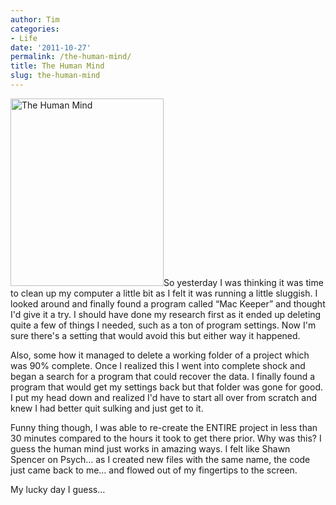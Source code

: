 ```yaml
---
author: Tim
categories:
- Life
date: '2011-10-27'
permalink: /the-human-mind/
title: The Human Mind
slug: the-human-mind
---
```


<img class="alignleft size-medium wp-image-185" title="The Human Mind" src="http://timw.co/wp-content/uploads/2011/10/humanCodeMind-245x300.jpg" alt="The Human Mind" width="245" height="300" />So yesterday I was thinking it was time to clean up my computer a little bit as I felt it was running a little sluggish. I looked around and finally found a program called &#8220;Mac Keeper&#8221; and thought I'd give it a try. I should have done my research first as it ended up deleting quite a few of things I needed, such as a ton of program settings. Now I'm sure there's a setting that would avoid this but either way it happened.

Also, some how it managed to delete a working folder of a project which was 90% complete. Once I realized this I went into complete shock and began a search for a program that could recover the data. I finally found a program that would get my settings back but that folder was gone for good. I put my head down and realized I'd have to start all over from scratch and knew I had better quit sulking and just get to it.

Funny thing though, I was able to re-create the ENTIRE project in less than 30 minutes compared to the hours it took to get there prior. Why was this? I guess the human mind just works in amazing ways. I felt like Shawn Spencer on Psych&#8230; as I created new files with the same name, the code just came back to me&#8230; and flowed out of my fingertips to the screen.

My lucky day I guess&#8230;
 